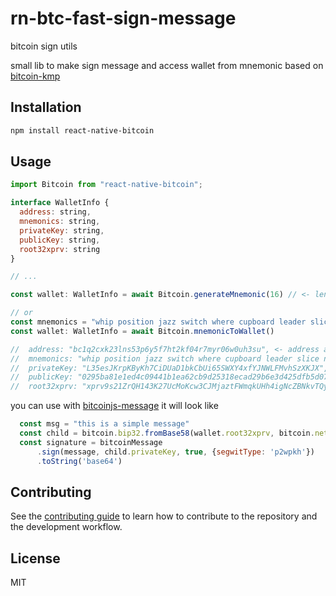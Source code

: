 # rn-btc-fast-sign-message

bitcoin sign utils 

small lib to make sign message and access wallet from mnemonic based on [bitcoin-kmp](https://github.com/ACINQ/bitcoin-kmp)

## Installation

```sh
npm install react-native-bitcoin
```

## Usage

```js
import Bitcoin from "react-native-bitcoin";

interface WalletInfo {
  address: string,
  mnemonics: string,
  privateKey: string,
  publicKey: string,
  root32xprv: string
}

// ...

const wallet: WalletInfo = await Bitcoin.generateMnemonic(16) // <- lengt of randombytes

// or
const mnemonics = "whip position jazz switch where cupboard leader slice nephew unusual hand maple"
const wallet: WalletInfo = await Bitcoin.mnemonicToWallet()

//  address: "bc1q2cxk23lns53p6y5f7ht2kf04r7myr06w0uh3su", <- address as bip84
//  mnemonics: "whip position jazz switch where cupboard leader slice nephew unusual hand maple", <- mnemonic when generate
//  privateKey: "L35esJKrpKByKh7CiDUaD1bkCbUi65SWXY4xfYJNWLFMvhSzXKJX", <- privatekey as bip84
//  publicKey: "0295ba81e1ed4c09441b1ea62cb9d25318ecad29b6e3d425dfb5d071a0a948da29", <- publickey as bip84
//  root32xprv: "xprv9s21ZrQH143K27UcMoKcw3CJMjaztFWmqkUHh4igNcZBNkvTQy5dYgmUkXxfrDMGb4p8QdbcNHKHQeHuMwA8bvM6BvKR56hYY6JPTncdFQK" <- root bip32 xprv

```

you can use with [bitcoinjs-message](https://github.com/bitcoinjs/bitcoinjs-message) it will look like

```js
  const msg = "this is a simple message"
  const child = bitcoin.bip32.fromBase58(wallet.root32xprv, bitcoin.networks.bitcoin).derivePath("m/84'/0'/0'/0/0")
  const signature = bitcoinMessage
      .sign(message, child.privateKey, true, {segwitType: 'p2wpkh'})
      .toString('base64')
```

## Contributing

See the [contributing guide](CONTRIBUTING.md) to learn how to contribute to the repository and the development workflow.

## License

MIT
